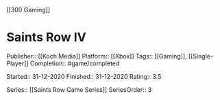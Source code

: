 [[300 Gaming]]

# Saints Row IV

Publisher:: [[Koch Media]]
Platform:: [[Xbox]]
Tags:: [[Gaming]], [[Single-Player]]
Completion:: #game/completed 

Started:: 31-12-2020
Finished:: 31-12-2020
Rating:: 3.5

Series:: [[Saints Row Game Series]]
SeriesOrder:: 3